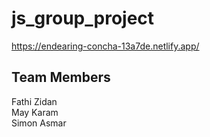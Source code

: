# js_group_project
https://endearing-concha-13a7de.netlify.app/

## Team Members
Fathi Zidan </br>
May Karam </br>
Simon Asmar
